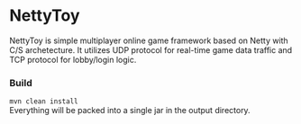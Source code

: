 NettyToy
========
NettyToy is simple multiplayer online game framework based on Netty with C/S archetecture. It utilizes UDP protocol for real-time game data traffic and TCP protocol for lobby/login logic. 

<h3>Build</h3>
<code>mvn clean install</code>
<br/>Everything will be packed into a single jar in the output directory.
